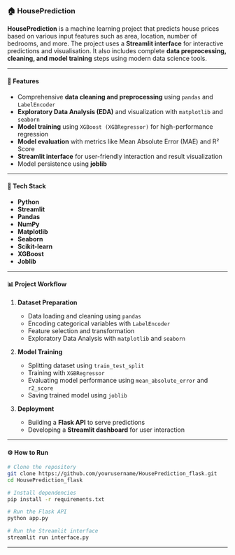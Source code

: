 
### 🏠 HousePrediction

**HousePrediction** is a machine learning project that predicts house prices based on various input features such as area, location, number of bedrooms, and more. The project uses a **Streamlit interface** for interactive predictions and visualisation. It also includes complete **data preprocessing, cleaning, and model training** steps using modern data science tools.

---

#### 🚀 Features

* Comprehensive **data cleaning and preprocessing** using `pandas` and `LabelEncoder`
* **Exploratory Data Analysis (EDA)** and visualization with `matplotlib` and `seaborn`
* **Model training** using `XGBoost (XGBRegressor)` for high-performance regression
* **Model evaluation** with metrics like Mean Absolute Error (MAE) and R² Score
* **Streamlit interface** for user-friendly interaction and result visualization
* Model persistence using **joblib**

---

#### 🧠 Tech Stack

* **Python**
* **Streamlit**
* **Pandas**
* **NumPy**
* **Matplotlib**
* **Seaborn**
* **Scikit-learn**
* **XGBoost**
* **Joblib**

---

#### 📊 Project Workflow

1. **Dataset Preparation**

   * Data loading and cleaning using `pandas`
   * Encoding categorical variables with `LabelEncoder`
   * Feature selection and transformation
   * Exploratory Data Analysis with `matplotlib` and `seaborn`

2. **Model Training**

   * Splitting dataset using `train_test_split`
   * Training with `XGBRegressor`
   * Evaluating model performance using `mean_absolute_error` and `r2_score`
   * Saving trained model using `joblib`

3. **Deployment**

   * Building a **Flask API** to serve predictions
   * Developing a **Streamlit dashboard** for user interaction

---

#### ⚙️ How to Run

```bash
# Clone the repository
git clone https://github.com/yourusername/HousePrediction_flask.git
cd HousePrediction_flask

# Install dependencies
pip install -r requirements.txt

# Run the Flask API
python app.py

# Run the Streamlit interface
streamlit run interface.py
```

---

